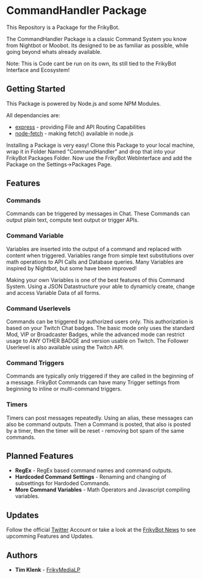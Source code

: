# CommandHandler Package 
This Repository is a Package for the FrikyBot.

The CommandHandler Package is a classic Command System you know from Nightbot or Moobot. Its designed to be as familiar as possible, while going beyond whats already available.

Note: This is Code cant be run on its own, its still tied to the FrikyBot Interface and Ecosystem!

## Getting Started
This Package is powered by Node.js and some NPM Modules.

All dependancies are:
* [express](https://www.npmjs.com/package/express) - providing File and API Routing Capabilities
* [node-fetch](https://www.npmjs.com/package/node-fetch) - making fetch() available in node.js

Installing a Package is very easy! Clone this Package to your local machine, wrap it in Folder Named "CommandHandler" and drop that into your FrikyBot Packages Folder.
Now use the FrikyBot WebInterface and add the Package on the Settings->Packages Page.

## Features

### Commands
Commands can be triggered by messages in Chat. These Commands can output plain text, compute text output or trigger APIs.

### Command Variable
Variables are inserted into the output of a command and replaced with content when triggered. Variables range from simple text substitutions over math operations to API Calls and Database queries. Many Variables are inspired by Nightbot, but some have been improved!

Making your own Variables is one of the best features of this Command System. Using a JSON Datastructure your able to dynamicly create, change and access Variable Data of all forms.

### Command Userlevels
Commands can be triggered by authorized users only. This authorization is based on your Twitch Chat badges. The basic mode only uses the standard Mod, VIP or Broadcaster Badges, while the advanced mode can restrict usage to ANY OTHER BADGE and version usable on Twitch. The Follower Userlevel is also available using the Twitch API.

### Command Triggers
Commands are typically only triggered if they are called in the beginning of a message. FrikyBot Commands can have many Trigger settings from beginning to inline or multi-command triggers.

### Timers
Timers can post messages repeatedly. Using an alias, these messages can also be command outputs. Then a Command is posted, that also is posted by a timer, then the timer will be reset - removing bot spam of the same commands.

## Planned Features
* **RegEx** - RegEx based command names and command outputs.
* **Hardcoded Command Settings** - Renaming and changing of subsettings for Hardoded Commands.
* **More Command Variables** - Math Operators and Javascript compiling variables.

## Updates
Follow the official [Twitter](https://twitter.com/FrikyBot) Account or take a look at the [FrikyBot News](https://frikybot.de/News) to see upcomming Features and Updates.

## Authors
* **Tim Klenk** - [FrikyMediaLP](https://github.com/FrikyMediaLP)
